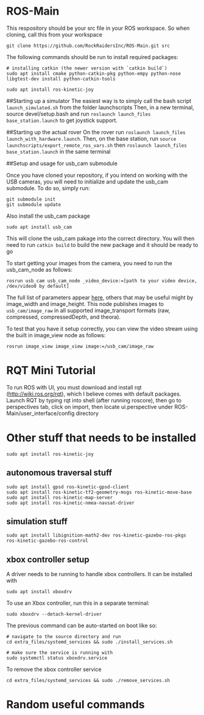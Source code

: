# ROS-Main

This respository should be your src file in your ROS workspace.  So when cloning, call this from your workspace
```
git clone https://github.com/RockRaidersInc/ROS-Main.git src
```

The following commands should be run to install required packages:
```
# installing catkin (the newer version with `catkin build`)
sudo apt install cmake python-catkin-pkg python-empy python-nose libgtest-dev install python-catkin-tools

sudo apt install ros-kinetic-joy
```

##Starting up a simulator
The easiest way is to simply call the bash script `launch_simulated.sh` from the folder launchscripts
Then, in a new terminal, source devel/setup.bash and run `roslaunch launch_files base_station.launch` to get joystick support.

##Starting up the actual rover
On the rover run `roslaunch launch_files launch_with_hardware.launch`. 
Then, on the base station, run `source launchscripts/export_remote_ros_vars.sh` then `roslaunch launch_files base_station.launch` in the same terminal


##Setup and usage for usb_cam submodule

Once you have cloned your repository, if you intend on working with the USB cameras, you will need to initialize and update the usb_cam submodule.  To do so, simply run:
```
git submodule init
git submodule update
```
Also install the usb_cam package
```
sudo apt install usb_cam
```

This will clone the usb_cam pakage into the correct directory.  You will then need to run `catkin build` to build the new package and it should be ready to go

To start getting your images from the camera, you need to run the usb_cam_node as follows:
```
rosrun usb_cam usb_cam_node _video_device:=[path to your video device, /dev/video0 by default]
```
The full list of parameters appear [here](http://wiki.ros.org/usb_cam), others that may be useful might by image_width and image_height.
This node publishes images to `usb_cam/image_raw` in all supported image_transport formats (raw, compressed, compressedDepth, and theora).

To test that you have it setup correctly, you can view the video stream using the built in image_view node as follows:
```
rosrun image_view image_view image:=/usb_cam/image_raw
```

# RQT Mini Tutorial

To run ROS with UI, you must download and install rqt (http://wiki.ros.org/rqt), which I believe comes with default packages. Launch RQT by typing rqt into shell (after running roscore), then go to perspectives tab, click on import, then locate ui.perspective under ROS-Main/user_interface/config directory


# Other stuff that needs to be installed

```
sudo apt install ros-kinetic-joy
```

## autonomous traversal stuff
```
sudo apt install gpsd ros-kinetic-gpsd-client
sudo apt install ros-kinetic-tf2-geometry-msgs ros-kinetic-move-base sudo apt install ros-kinetic-map-server
sudo apt install ros-kinetic-nmea-navsat-driver
```

## simulation stuff
```
sudo apt install libignition-math2-dev ros-kinetic-gazebo-ros-pkgs ros-kinetic-gazebo-ros-control
```


## xbox controller setup
A driver needs to be running to handle xbox controllers. It can be installed with
```
sudo apt install xboxdrv
```
To use an Xbox controller, run this in a separate terminal:

```sudo xboxdrv --detach-kernel-driver```

The previous command can be auto-started on boot like so:
```
# navigate to the source directory and run 
cd extra_files/systemd_services && sudo ./install_services.sh

# make sure the service is running with
sudo systemctl status xboxdrv.service
```

To remove the xbox controller service 
```
cd extra_files/systemd_services && sudo ./remove_services.sh
```

# Random useful commands


